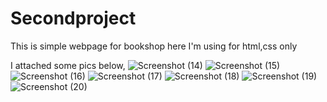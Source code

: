 # Secondproject

This is simple webpage for bookshop
here I'm using for html,css only

I attached some pics below,
![Screenshot (14)](https://user-images.githubusercontent.com/118151828/236386482-0f8e1241-5ccf-4bbd-b38c-e76d09dd896a.png)
![Screenshot (15)](https://user-images.githubusercontent.com/118151828/236386300-54090de8-aa25-4def-afde-56290d66c8db.png)
![Screenshot (16)](https://user-images.githubusercontent.com/118151828/236386307-38e8381a-c23c-4ff5-a6b5-65cbfa0b5c28.png)
![Screenshot (17)](https://user-images.githubusercontent.com/118151828/236386314-c1dbf635-1629-49c1-9a28-ad1fb614df54.png)
![Screenshot (18)](https://user-images.githubusercontent.com/118151828/236386320-6041a995-9355-4230-b977-049a1fcf97c9.png)
![Screenshot (19)](https://user-images.githubusercontent.com/118151828/236386325-a46ae418-1341-4a55-829b-15c75e448131.png)
![Screenshot (20)](https://user-images.githubusercontent.com/118151828/236386336-f798cdca-1931-4ea4-9cde-29694ea3732f.png)
